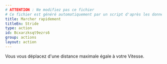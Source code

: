 ```yaml
---
# ATTENTION : Ne modifiez pas ce fichier
# Ce fichier est généré automatiquement par un script d'après les données du module Foundry VTT officiel et de sa traduction
title: Marcher rapidement
titleEn: Stride
type: action
id: Bcxarzksqt9ezrs6
group: actions
layout: action
---
```

<p>Vous vous déplacez d'une distance maximale égale à votre Vitesse.</p>
